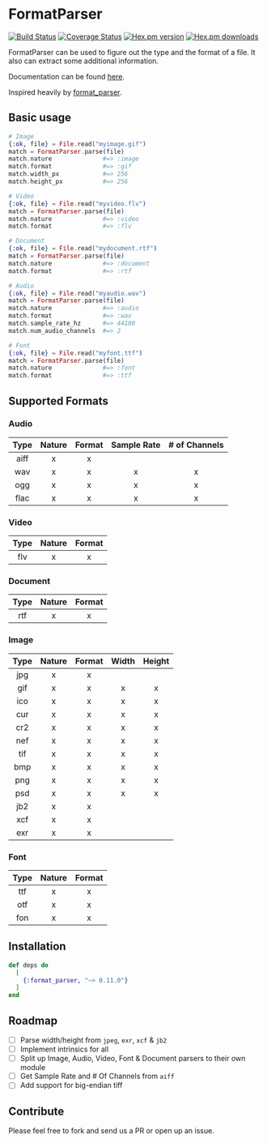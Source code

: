 # FormatParser

[![Build Status](https://travis-ci.org/ahtung/format_parser.ex.svg?branch=master)](https://travis-ci.org/ahtung/format_parser.ex)
[![Coverage Status](https://coveralls.io/repos/ahtung/format_parser.ex/badge.svg?branch=master)](https://coveralls.io/r/ahtung/format_parser.ex?branch=master)
[![Hex.pm version](https://img.shields.io/hexpm/v/format_parser.svg?style=flat-square)](https://hex.pm/packages/format_parser)
[![Hex.pm downloads](https://img.shields.io/hexpm/dt/format_parser.svg)](https://hex.pm/packages/format_parser)

FormatParser can be used to figure out the type and the format of a file.
It also can extract some additional information.

Documentation can be found [here](https://hexdocs.pm/format_parser).

Inspired heavily by [format_parser](https://github.com/WeTransfer/format_parser/).

## Basic usage

```elixir
# Image
{:ok, file} = File.read("myimage.gif")
match = FormatParser.parse(file)
match.nature              #=> :image
match.format              #=> :gif
match.width_px            #=> 256
match.height_px           #=> 256

# Video
{:ok, file} = File.read("myvideo.flv")
match = FormatParser.parse(file)
match.nature              #=> :video
match.format              #=> :flv

# Document
{:ok, file} = File.read("mydocument.rtf")
match = FormatParser.parse(file)
match.nature              #=> :document
match.format              #=> :rtf

# Audio
{:ok, file} = File.read("myaudio.wav")
match = FormatParser.parse(file)
match.nature              #=> :audio
match.format              #=> :wav
match.sample_rate_hz      #=> 44100
match.num_audio_channels  #=> 2

# Font
{:ok, file} = File.read("myfont.ttf")
match = FormatParser.parse(file)
match.nature              #=> :font
match.format              #=> :ttf

```

## Supported Formats

### Audio

| Type  | Nature | Format | Sample Rate | # of Channels |
| :---: | :----: | :----: | :---------: | :-----------: |
| aiff  | x      | x      |             |               |
| wav   | x      | x      | x           | x             |
| ogg   | x      | x      | x           | x             |
| flac  | x      | x      | x           | x             |

### Video

| Type | Nature | Format |
| :--: | :----: | :----: |
| flv  | x      | x      |

### Document

| Type | Nature | Format |
| :--: | :----: | :----: |
| rtf  | x      | x      |

### Image

| Type | Nature | Format | Width | Height |
| :--: | :----: | :----: | :---: | :----: |
| jpg  | x      | x      |       |        |
| gif  | x      | x      | x     | x      |
| ico  | x      | x      | x     | x      |
| cur  | x      | x      | x     | x      |
| cr2  | x      | x      | x     | x      |
| nef  | x      | x      | x     | x      |
| tif  | x      | x      | x     | x      |
| bmp  | x      | x      | x     | x      |
| png  | x      | x      | x     | x      |
| psd  | x      | x      | x     | x      |
| jb2  | x      | x      |       |        |
| xcf  | x      | x      |       |        |
| exr  | x      | x      |       |        |

### Font

| Type | Nature | Format |
| :--: | :----: | :----: |
| ttf  | x      | x      |
| otf  | x      | x      |
| fon  | x      | x      |

## Installation

```elixir
def deps do
  [
    {:format_parser, "~> 0.11.0"}
  ]
end
```

## Roadmap

- [ ] Parse width/height from `jpeg`, `exr`, `xcf` & `jb2`
- [ ] Implement intrinsics for all
- [ ] Split up Image, Audio, Video, Font & Document parsers to their own module
- [ ] Get Sample Rate and # Of Channels from `aiff`
- [ ] Add support for big-endian tiff

## Contribute

Please feel free to fork and send us a PR or open up an issue.
